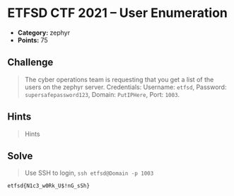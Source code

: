 # ETFSD CTF 2021 – User Enumeration

* **Category:** zephyr
* **Points:** 75

## Challenge

> The cyber operations team is requesting that you get a list of the users on the zephyr server.
> Credentials: Username: `etfsd`, Password: `supersafepassword123`, Domain: `PutIPHere`, Port: `1003`.

## Hints

> Hints

## Solve

> Use SSH to login, `ssh etfsd@Domain -p 1003`

```
etfsd{N1c3_w0Rk_U$!nG_sSh}
```